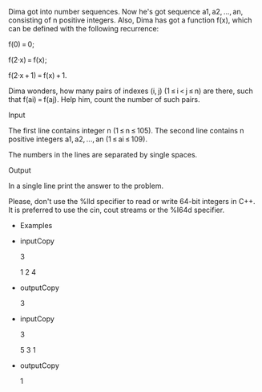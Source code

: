 Dima got into number sequences. Now he's got sequence a1, a2, ..., an, consisting of n positive integers. Also, Dima has got a function f(x), which can be defined with the following recurrence:

f(0) = 0;

f(2·x) = f(x);

f(2·x + 1) = f(x) + 1. 


Dima wonders, how many pairs of indexes (i, j) (1 ≤ i < j ≤ n) are there, such that f(ai) = f(aj). Help him, count the number of such pairs.

Input

The first line contains integer n (1 ≤ n ≤ 105). The second line contains n positive integers a1, a2, ..., an (1 ≤ ai ≤ 109).

The numbers in the lines are separated by single spaces.

Output

In a single line print the answer to the problem.

Please, don't use the %lld specifier to read or write 64-bit integers in C++. It is preferred to use the cin, cout streams or the %I64d specifier.

- Examples

* inputCopy

  3
  
  1 2 4
* outputCopy
  
  3
* inputCopy
  
  3

  5 3 1
* outputCopy
  
  1
